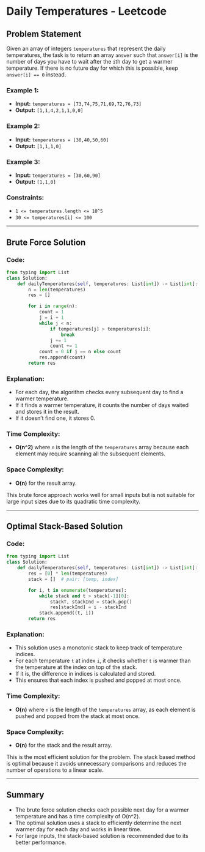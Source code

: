 # Daily Temperatures - Leetcode

## Problem Statement
Given an array of integers `temperatures` that represent the daily temperatures, the task is to return an array `answer` such that `answer[i]` is the number of days you have to wait after the `i`th day to get a warmer temperature. If there is no future day for which this is possible, keep `answer[i] == 0` instead.

### Example 1:
- **Input:** `temperatures = [73,74,75,71,69,72,76,73]`
- **Output:** `[1,1,4,2,1,1,0,0]`

### Example 2:
- **Input:** `temperatures = [30,40,50,60]`
- **Output:** `[1,1,1,0]`

### Example 3:
- **Input:** `temperatures = [30,60,90]`
- **Output:** `[1,1,0]`

### Constraints:
- `1 <= temperatures.length <= 10^5`
- `30 <= temperatures[i] <= 100`

---

## Brute Force Solution

### Code:
```python
from typing import List
class Solution:
    def dailyTemperatures(self, temperatures: List[int]) -> List[int]:
        n = len(temperatures)
        res = []

        for i in range(n):
            count = 1
            j = i + 1
            while j < n:
                if temperatures[j] > temperatures[i]:
                    break
                j += 1
                count += 1
            count = 0 if j == n else count
            res.append(count)
        return res
```

### Explanation:
- For each day, the algorithm checks every subsequent day to find a warmer temperature.
- If it finds a warmer temperature, it counts the number of days waited and stores it in the result.
- If it doesn’t find one, it stores 0.

### Time Complexity:
- **O(n^2)** where `n` is the length of the `temperatures` array because each element may require scanning all the subsequent elements.

### Space Complexity:
- **O(n)** for the result array.

This brute force approach works well for small inputs but is not suitable for large input sizes due to its quadratic time complexity.

---

## Optimal Stack-Based Solution

### Code:
```python
from typing import List
class Solution:
    def dailyTemperatures(self, temperatures: List[int]) -> List[int]:
        res = [0] * len(temperatures)
        stack = []  # pair: [temp, index]

        for i, t in enumerate(temperatures):
            while stack and t > stack[-1][0]:
                stackT, stackInd = stack.pop()
                res[stackInd] = i - stackInd
            stack.append((t, i))
        return res
```

### Explanation:
- This solution uses a monotonic stack to keep track of temperature indices.
- For each temperature `t` at index `i`, it checks whether `t` is warmer than the temperature at the index on top of the stack.
- If it is, the difference in indices is calculated and stored.
- This ensures that each index is pushed and popped at most once.

### Time Complexity:
- **O(n)** where `n` is the length of the `temperatures` array, as each element is pushed and popped from the stack at most once.

### Space Complexity:
- **O(n)** for the stack and the result array.

This is the most efficient solution for the problem. The stack based method is optimal because it avoids unnecessary comparisons and reduces the number of operations to a linear scale.

---

## Summary
- The brute force solution checks each possible next day for a warmer temperature and has a time complexity of O(n^2).
- The optimal solution uses a stack to efficiently determine the next warmer day for each day and works in linear time.
- For large inputs, the stack-based solution is recommended due to its better performance.
